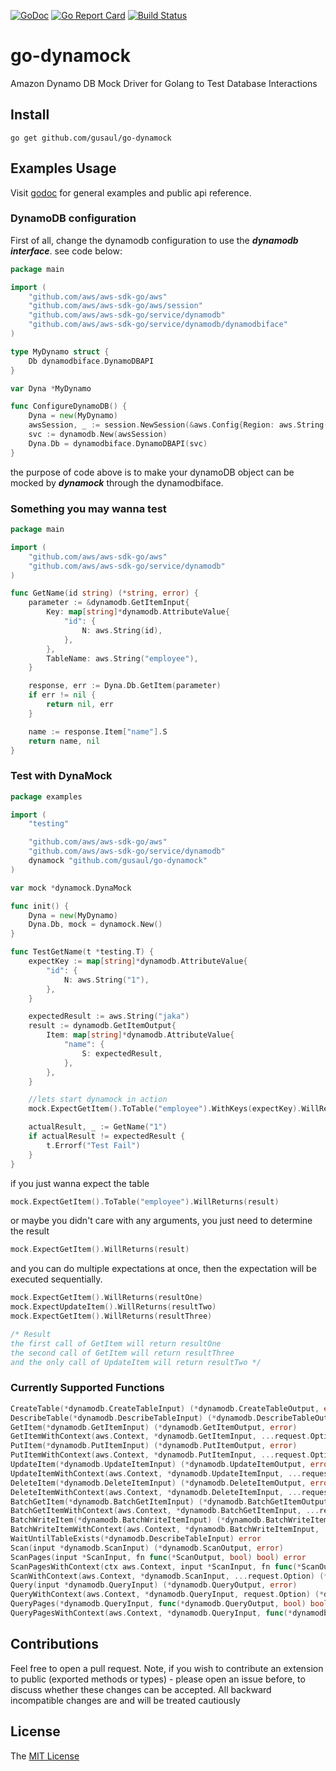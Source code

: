 [![GoDoc](https://godoc.org/github.com/gusaul/go-dynamock?status.png)](https://godoc.org/github.com/gusaul/go-dynamock) [![Go Report Card](https://goreportcard.com/badge/github.com/gusaul/go-dynamock)](https://goreportcard.com/report/github.com/gusaul/go-dynamock) [![Build Status](https://travis-ci.com/gusaul/go-dynamock.svg?branch=master)](https://travis-ci.com/gusaul/go-dynamock)
# go-dynamock
Amazon Dynamo DB Mock Driver for Golang to Test Database Interactions

## Install
```
go get github.com/gusaul/go-dynamock
```

## Examples Usage
Visit [godoc](https://godoc.org/github.com/gusaul/go-dynamock) for general examples and public api reference.

### DynamoDB configuration
First of all, change the dynamodb configuration to use the ***dynamodb interface***. see code below:
``` go
package main

import (
    "github.com/aws/aws-sdk-go/aws"
    "github.com/aws/aws-sdk-go/aws/session"
    "github.com/aws/aws-sdk-go/service/dynamodb"
    "github.com/aws/aws-sdk-go/service/dynamodb/dynamodbiface"
)

type MyDynamo struct {
    Db dynamodbiface.DynamoDBAPI
}

var Dyna *MyDynamo

func ConfigureDynamoDB() {
	Dyna = new(MyDynamo)
	awsSession, _ := session.NewSession(&aws.Config{Region: aws.String("ap-southeast-2")})
	svc := dynamodb.New(awsSession)
	Dyna.Db = dynamodbiface.DynamoDBAPI(svc)
}
```
the purpose of code above is to make your dynamoDB object can be mocked by ***dynamock*** through the dynamodbiface.

### Something you may wanna test
``` go
package main

import (
    "github.com/aws/aws-sdk-go/aws"
    "github.com/aws/aws-sdk-go/service/dynamodb"
)

func GetName(id string) (*string, error) {
	parameter := &dynamodb.GetItemInput{
		Key: map[string]*dynamodb.AttributeValue{
			"id": {
				N: aws.String(id),
			},
		},
		TableName: aws.String("employee"),
	}

	response, err := Dyna.Db.GetItem(parameter)
	if err != nil {
		return nil, err
	}

	name := response.Item["name"].S
	return name, nil
}
```

### Test with DynaMock
``` go
package examples

import (
	"testing"

	"github.com/aws/aws-sdk-go/aws"
	"github.com/aws/aws-sdk-go/service/dynamodb"
	dynamock "github.com/gusaul/go-dynamock"
)

var mock *dynamock.DynaMock

func init() {
	Dyna = new(MyDynamo)
	Dyna.Db, mock = dynamock.New()
}

func TestGetName(t *testing.T) {
	expectKey := map[string]*dynamodb.AttributeValue{
		"id": {
			N: aws.String("1"),
		},
	}

	expectedResult := aws.String("jaka")
	result := dynamodb.GetItemOutput{
		Item: map[string]*dynamodb.AttributeValue{
			"name": {
				S: expectedResult,
			},
		},
	}

	//lets start dynamock in action
	mock.ExpectGetItem().ToTable("employee").WithKeys(expectKey).WillReturns(result)

	actualResult, _ := GetName("1")
	if actualResult != expectedResult {
		t.Errorf("Test Fail")
	}
}
```
if you just wanna expect the table
``` go
mock.ExpectGetItem().ToTable("employee").WillReturns(result)
```
or maybe you didn't care with any arguments, you just need to determine the result
``` go
mock.ExpectGetItem().WillReturns(result)
```
and you can do multiple expectations at once, then the expectation will be executed sequentially.
``` go
mock.ExpectGetItem().WillReturns(resultOne)
mock.ExpectUpdateItem().WillReturns(resultTwo)
mock.ExpectGetItem().WillReturns(resultThree)

/* Result
the first call of GetItem will return resultOne
the second call of GetItem will return resultThree
and the only call of UpdateItem will return resultTwo */
```
### Currently Supported Functions
``` go
CreateTable(*dynamodb.CreateTableInput) (*dynamodb.CreateTableOutput, error)
DescribeTable(*dynamodb.DescribeTableInput) (*dynamodb.DescribeTableOutput, error)
GetItem(*dynamodb.GetItemInput) (*dynamodb.GetItemOutput, error)
GetItemWithContext(aws.Context, *dynamodb.GetItemInput, ...request.Option) (*dynamodb.GetItemOutput, error)
PutItem(*dynamodb.PutItemInput) (*dynamodb.PutItemOutput, error)
PutItemWithContext(aws.Context, *dynamodb.PutItemInput, ...request.Option) (*dynamodb.PutItemOutput, error)
UpdateItem(*dynamodb.UpdateItemInput) (*dynamodb.UpdateItemOutput, error)
UpdateItemWithContext(aws.Context, *dynamodb.UpdateItemInput, ...request.Option) (*dynamodb.UpdateItemOutput, error)
DeleteItem(*dynamodb.DeleteItemInput) (*dynamodb.DeleteItemOutput, error)
DeleteItemWithContext(aws.Context, *dynamodb.DeleteItemInput, ...request.Option) (*dynamodb.DeleteItemOutput, error)
BatchGetItem(*dynamodb.BatchGetItemInput) (*dynamodb.BatchGetItemOutput, error)
BatchGetItemWithContext(aws.Context, *dynamodb.BatchGetItemInput, ...request.Option) (*dynamodb.BatchGetItemOutput, error)
BatchWriteItem(*dynamodb.BatchWriteItemInput) (*dynamodb.BatchWriteItemOutput, error)
BatchWriteItemWithContext(aws.Context, *dynamodb.BatchWriteItemInput, ...request.Option) (*dynamodb.BatchWriteItemOutput, error)
WaitUntilTableExists(*dynamodb.DescribeTableInput) error
Scan(input *dynamodb.ScanInput) (*dynamodb.ScanOutput, error)
ScanPages(input *ScanInput, fn func(*ScanOutput, bool) bool) error
ScanPagesWithContext(ctx aws.Context, input *ScanInput, fn func(*ScanOutput, bool) bool, opts ...request.Option) error
ScanWithContext(aws.Context, *dynamodb.ScanInput, ...request.Option) (*dynamodb.ScanOutput, error)
Query(input *dynamodb.QueryInput) (*dynamodb.QueryOutput, error)
QueryWithContext(aws.Context, *dynamodb.QueryInput, request.Option) (*dynamodb.QueryOutput, error)
QueryPages(*dynamodb.QueryInput, func(*dynamodb.QueryOutput, bool) bool) error
QueryPagesWithContext(aws.Context, *dynamodb.QueryInput, func(*dynamodb.QueryOutput, bool) bool, ...request.Option) error
```
## Contributions

Feel free to open a pull request. Note, if you wish to contribute an extension to public (exported methods or types) -
please open an issue before, to discuss whether these changes can be accepted. All backward incompatible changes are
and will be treated cautiously

## License

The [MIT License](https://github.com/gusaul/go-dynamock/blob/master/LICENSE)
